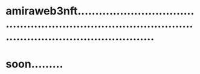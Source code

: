 # amiraweb3nft................................................................................................................................
# soon.........
